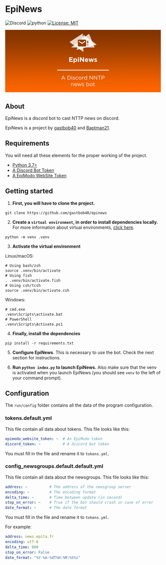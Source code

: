# EpiNews

![Discord](https://img.shields.io/badge/Discord-project-brightgreen)
![python](https://img.shields.io/badge/Language-Python-blueviolet)
[![License: MIT](https://img.shields.io/badge/License-MIT-yellow.svg)](https://opensource.org/licenses/MIT)

![EpiNews Banner](src/assets/banner.png)

## About

EpiNews is a discord bot to cast NTTP news on discord.

EpiNews is a project by [gastbob40](https://github.com/gastbob40) and [Baptman21](https://github.com/bat021).

## Requirements

You will need all these elements for the proper working of the project.

- [Python 3.7+](https://www.python.org/downloads/)
- [A Discord Bot Token](https://discordapp.com/developers/applications/)
- [A EpiModo WebSite Token](mailto:quentin.briolant@epita.fr?subject=[GitHub]%20Demande%20de%20Token)

## Getting started

1. **First, you will have to clone the project.**

```shell
git clone https://github.com/gastbob40/epinews
```

2. **Create a `virtual environment`, in order to install dependencies locally.** For more information about virtual environments, [click here](https://docs.python.org/3/library/venv.html).

```shell
python -m venv .venv
```

3. **Activate the virtual environment**

Linux/macOS:

```shell
# Using bash/zsh
source .venv/bin/activate
# Using fish
. .venv/bin/activate.fish
# Using csh/tcsh
source .venv/bin/activate.csh
``` 

Windows:

```
# cmd.exe
.venv\Scripts\activate.bat
# PowerShell
.venv\Scripts\Activate.ps1
```


4. **Finally, install the dependencies**

````shell
pip install -r requirements.txt
````

5. **Configure EpiNews**. This is necessary to use the bot. Check the next section for instructions.

6. **Run `python index.py` to launch EpiNews.** Also make sure that the venv is activated when you launch EpiNews (you should see `venv` to the left of your command prompt).

## Configuration

The `run/config` folder contains all the data of the program configuration.

### tokens.default.yml

This file contain all data about tokens. This file looks like this:

```yaml
epimodo_website_token: ~  # An EpiModo token
discord_token: ~          # A discord bot token
```

You must fill in the file and rename it to `tokens.yml`.


### config_newsgroups.default.default.yml

This file contain all data about the newsgroups. This file looks like this:

```yaml
address: ~          # The address of the newsgroup server
encoding: ~         # The encoding format
delta_time: ~       # Time between update (in second)
stop_on_error: ~    # True if the bot should crash in case of error
date_format: ~      # The date format
```

You must fill in the file and rename it to `tokens.yml`.

For example:
```yaml
address: news.epita.fr
encoding: utf-8
delta_time: 600
stop_on_error: False
date_format: "%Y-%m-%dT%H:%M:%S%z"
```